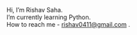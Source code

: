 Hi, I’m Rishav Saha.</br>
I’m currently learning Python.</br>
How to reach me - rishav0411@gmail.com .

<!---
ErenS90/ErenS90 is a ✨ special ✨ repository because its `README.md` (this file) appears on your GitHub profile.
You can click the Preview link to take a look at your changes.
--->

